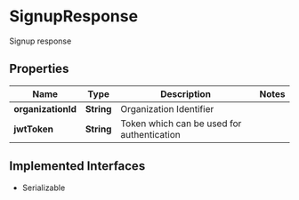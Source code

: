 

# SignupResponse

Signup response

## Properties

| Name | Type | Description | Notes |
|------------ | ------------- | ------------- | -------------|
|**organizationId** | **String** | Organization Identifier |  |
|**jwtToken** | **String** | Token which can be used for authentication |  |


## Implemented Interfaces

* Serializable


